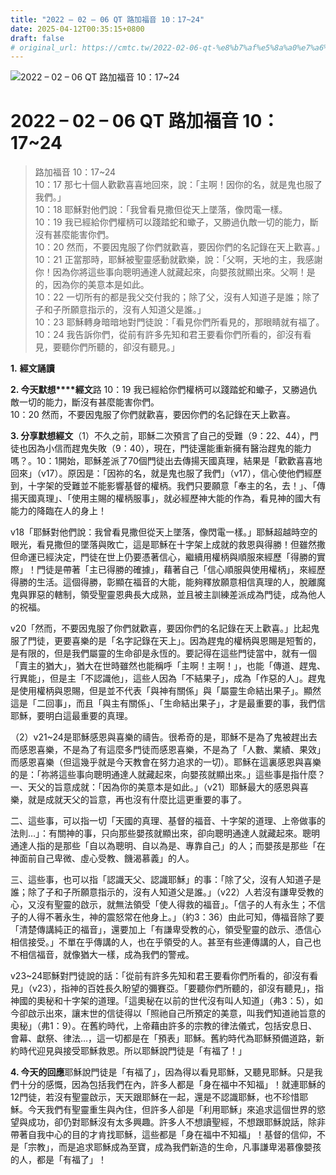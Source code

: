 ```yaml
---
title: "2022 – 02 – 06 QT 路加福音 10：17~24"
date: 2025-04-12T00:35:15+0800
draft: false
# original_url: https://cmtc.tw/2022-02-06-qt-%e8%b7%af%e5%8a%a0%e7%a6%8f%e9%9f%b3-10%ef%bc%9a1724
---
```


![2022 – 02 – 06 QT 路加福音 10：17~24](/images/qt.jpg   "2022 – 02 – 06 QT 路加福音 10：17~24")

# 2022 – 02 – 06 QT 路加福音 10：17~24

> 路加福音 10：17~24  
> 10：17 那七十個人歡歡喜喜地回來，說：「主啊！因你的名，就是鬼也服了我們。」  
> 10：18 耶穌對他們說：「我曾看見撒但從天上墜落，像閃電一樣。  
> 10：19 我已經給你們權柄可以踐踏蛇和蠍子，又勝過仇敵一切的能力，斷沒有甚麼能害你們。  
> 10：20 然而，不要因鬼服了你們就歡喜，要因你們的名記錄在天上歡喜。」  
> 10：21 正當那時，耶穌被聖靈感動就歡樂，說：「父啊，天地的主，我感謝你！因為你將這些事向聰明通達人就藏起來，向嬰孩就顯出來。父啊！是的，因為你的美意本是如此。  
> 10：22 一切所有的都是我父交付我的；除了父，沒有人知道子是誰；除了子和子所願意指示的，沒有人知道父是誰。」  
> 10：23 耶穌轉身暗暗地對門徒說：「看見你們所看見的，那眼睛就有福了。  
> 10：24 我告訴你們，從前有許多先知和君王要看你們所看的，卻沒有看見，要聽你們所聽的，卻沒有聽見。」

**1.** **經文誦讀**

**2. 今天默想****經文**路 10：19 我已經給你們權柄可以踐踏蛇和蠍子，又勝過仇敵一切的能力，斷沒有甚麼能害你們。  
10：20 然而，不要因鬼服了你們就歡喜，要因你們的名記錄在天上歡喜。

**3. 分享默想經文**（1）不久之前，耶穌二次預言了自己的受難（9：22、44），門徒也因為小信而趕鬼失敗（9：40），現在，門徒還能重新擁有醫治趕鬼的能力嗎？。10：1開始，耶穌差派了70個門徒出去傳揚天國真理，結果是「歡歡喜喜地回來」（v17）。原因是：「因祢的名，就是鬼也服了我們」（v17），信心使他們經歷到，十字架的受難並不能影響基督的權柄。我們只要願意「奉主的名，去！」、「傳揚天國真理」、「使用主賜的權柄服事」，就必經歷神大能的作為，看見神的國大有能力的降臨在人的身上！

v18「耶穌對他們說：我曾看見撒但從天上墜落，像閃電一樣。」耶穌超越時空的眼光，看見撒但的墜落與敗亡，這是耶穌在十字架上成就的救恩與得勝！但雖然撒但命運已經決定，門徒在世上仍要憑著信心，繼續用權柄與順服來經歷「得勝的實際」！門徒是帶著「主已得勝的確據」，藉著自己「信心順服與使用權柄」，來經歷得勝的生活。這個得勝，彰顯在福音的大能，能夠釋放願意相信真理的人，脫離魔鬼與罪惡的轄制，領受聖靈恩典長大成熟，並且被主訓練差派成為門徒，成為他人的祝福。

v20「然而，不要因鬼服了你們就歡喜，要因你們的名記錄在天上歡喜。」比起鬼服了門徒，更要喜樂的是「名字記錄在天上」。因為趕鬼的權柄與恩賜是短暫的，是有限的，但是我們屬靈的生命卻是永恆的。要記得在這些門徒當中，就有一個「賣主的猶大」，猶大在世時雖然也能稱呼「主啊！主啊！」，也能「傳道、趕鬼、行異能」，但是主「不認識他」，這些人因為「不結果子」，成為「作惡的人」。趕鬼是使用權柄與恩賜，但是並不代表「與神有關係」與「屬靈生命結出果子」。顯然這是「二回事」，而且「與主有關係」、「生命結出果子」，才是最重要的事，我們信耶穌，要明白這最重要的真理。

（2）v21~24是耶穌感恩與喜樂的禱告。很希奇的是，耶穌不是為了鬼被趕出去而感恩喜樂，不是為了有這麼多門徒而感恩喜樂，不是為了「人數、業績、果效」而感恩喜樂（但這幾乎就是今天教會在努力追求的一切）。耶穌在這裏感恩與喜樂的是：「祢將這些事向聰明通達人就藏起來，向嬰孩就顯出來。」這些事是指什麼？  
一、天父的旨意成就：「因為你的美意本是如此。」（v21）耶穌最大的感恩與喜樂，就是成就天父的旨意，再也沒有什麼比這更重要的事了。

二、這些事，可以指一切「天國的真理、基督的福音、十字架的道理、上帝做事的法則…」：有關神的事，只向那些嬰孩就顯出來，卻向聰明通達人就藏起來。聰明通達人指的是那些「自以為聰明、自以為是、專靠自己」的人；而嬰孩是那些「在神面前自己卑微、虛心受教、饑渴慕義」的人。

三、這些事，也可以指「認識天父、認識耶穌」的事：「除了父，沒有人知道子是誰；除了子和子所願意指示的，沒有人知道父是誰。」（v22）人若沒有謙卑受教的心，又沒有聖靈的啟示，就無法領受「使人得救的福音」。「信子的人有永生；不信子的人得不著永生，神的震怒常在他身上。」（約3：36）由此可知，傳福音除了要「清楚傳講純正的福音」，還要加上「有謙卑受教的心，領受聖靈的啟示、憑信心相信接受。」不單在乎傳講的人，也在乎領受的人。甚至有些連傳講的人，自己也不相信福音，就像猶大一樣，成為我們的警戒。

v23~24耶穌對門徒說的話：「從前有許多先知和君王要看你們所看的，卻沒有看見」（v23），指神的百姓長久盼望的彌賽亞。「要聽你們所聽的，卻沒有聽見」，指神國的奧秘和十字架的道理。「這奧秘在以前的世代沒有叫人知道」（弗3：5），如今卻啟示出來，讓末世的信徒得以「照祂自己所預定的美意，叫我們知道祂旨意的奧秘」（弗1：9）。在舊約時代，上帝藉由許多的宗教的律法儀式，包括安息日、會幕、獻祭、律法…，這一切都是在「預表」耶穌。舊約時代為耶穌預備道路，新約時代迎見與接受耶穌救恩。所以耶穌說門徒是「有福了！」

**4. 今天的回應**耶穌說門徒是「有福了」，因為得以看見耶穌，又聽見耶穌。只是我們十分的感慨，因為包括我們在內，許多人都是「身在福中不知福」！就連耶穌的12門徒，若沒有聖靈啟示，天天跟耶穌在一起，還是不認識耶穌，也不珍惜耶穌。今天我們有聖靈重生與內住，但許多人卻是「利用耶穌」來追求這個世界的慾望與成功，卻仍對耶穌沒有太多興趣。許多人不想讀聖經，不想跟耶穌說話，除非帶著自我中心的目的才肯找耶穌，這些都是「身在福中不知福」！基督的信仰，不是「宗教」，而是追求耶穌成為至寶，成為我們新造的生命，凡事謙卑渴慕像嬰孩的人，都是「有福了」！